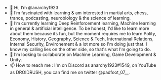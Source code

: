 - 👋 Hi, I’m @anarchy1923
- 👀 I’m fascinated with learning & am interested in martial arts, chess, trance, podcasting, neurobiology & the science of learning. 
- 🌱 I’m currently learning Deep Reinforcement learning, Machine learning in general & artificial intelligence. To be honest, I'd like to learn more about them because its fun, but the moment requires me to learn Polity, Economy, History, Geography, Science & Tech, International Relations, Internal Security, Environement & a lot more so I'm doing just that. I know my calling lies on the other side, so that's what I'm going to do.
- 💞️ I’m looking to collaborate on Machine Learning, Game Development & Unity. 
- 📫 How to reach me : I'm on Discord as anarchy1923#1549, on YouTube as DROIDRUSH, you can find me on twitter @padfoot_07__. 

<!---
anarchy1923/anarchy1923 is a ✨ special ✨ repository because its `README.md` (this file) appears on your GitHub profile.
You can click the Preview link to take a look at your changes.
--->
